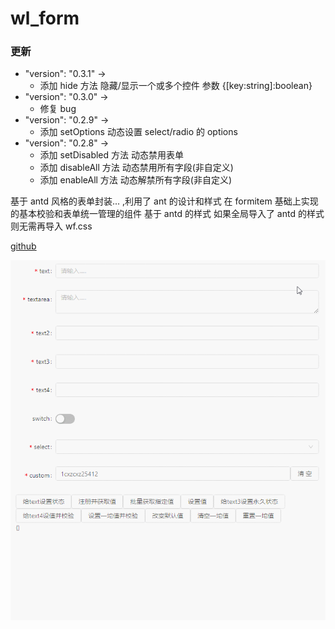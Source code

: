 # wl_form

### 更新

- "version": "0.3.1" ->
  - 添加 hide 方法 隐藏/显示一个或多个控件 参数 {[key:string]:boolean}
- "version": "0.3.0" ->
  - 修复 bug
- "version": "0.2.9" ->
  - 添加 setOptions 动态设置 select/radio 的 options
- "version": "0.2.8" ->
  - 添加 setDisabled 方法 动态禁用表单
  - 添加 disableAll 方法 动态禁用所有字段(非自定义)
  - 添加 enableAll 方法 动态解禁所有字段(非自定义)

基于 antd 风格的表单封装... ,利用了 ant 的设计和样式 在 formitem 基础上实现的基本校验和表单统一管理的组件
基于 antd 的样式 如果全局导入了 antd 的样式则无需再导入 wf.css

[github](https://github.com/yinxinp/wf_vue_package/tree/Wform)

![GIF](./readme/GIF.gif)
